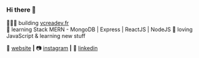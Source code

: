 ### Hi there 👋



👨🏼‍💻 building [vcreadev.fr][website]  
🧠 learning Stack MERN - MongoDB | Express | ReactJS | NodeJS
💜 loving JavaScript & learning new stuff

🏡 [website][website] **|** 
📷 [instagram][instagram] **|** 
👔 [linkedin][linkedin]

[banner]: (https://github.com/Vanleen/Vanleen/master/img/vanilda.jpg)

[website]: https://vcreadev.fr
[instagram]: https://instagram.com/vcreadev
[linkedin]: https://linkedin.com/in/vanyvcrea


